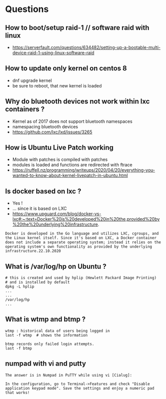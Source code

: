 # Questions 

## How to boot/setup raid-1 // software raid with linux 

  * https://serverfault.com/questions/634482/setting-up-a-bootable-multi-device-raid-1-using-linux-software-raid
  
## How to update only kernel on centos 8 

  * dnf upgrade kernel 
  * be sure to reboot, that new kernel is loaded 
  
## Why do bluetooth devices not work within lxc containers ? 

  * Kernel as of 2017 does not support bluetooth namespaces 
  * namespacing bluetooth devices 
  * https://github.com/lxc/lxd/issues/3265
  
## How is Ubuntu Live Patch working 

  * Module with patches is compiled with patches
  * modules is loaded and functions are redirected with ftrace 
  * https://ruffell.nz/programming/writeups/2020/04/20/everything-you-wanted-to-know-about-kernel-livepatch-in-ubuntu.html

## Is docker based on lxc ? 

  * Yes ! 
  * ... since it is based on LXC
  * https://www.upguard.com/blog/docker-vs-lxc#:~:text=Docker%20is%20developed%20in%20the,provided%20by%20the%20underlying%20infrastructure.
 
```
Docker is developed in the Go language and utilizes LXC, cgroups, and the Linux kernel itself. Since it's based on LXC, a Docker container does not include a separate operating system; instead it relies on the operating system's own functionality as provided by the underlying infrastructure.22.10.2020
```

## What is /var/log/hp on Ubuntu ?

```
# this is created and used by hplip (Hewlett Packard Image Printing) 
# and is installed by default 
dpkg -L hplip 
...
...
/var/log/hp
...
```

## What is wtmp and btmp ? 

```
wtmp : historical data of users being logged in 
last -f wtmp  # shows the information 

btmp records only failed login attempts.
last -f btmp 
```  
 
## numpad with vi and putty 

```
The answer is in Numpad in PuTTY while using vi [Cialug]:

In the configuration, go to Terminal->Features and check "Disable application keypad mode". Save the settings and enjoy a numeric pad that works!
